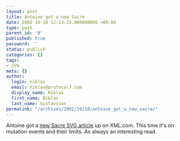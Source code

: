 ```yaml
---
layout: post
title: Antoine got a new Sacre
date: 2002-10-10 12:13:23.000000000 +00:00
type: post
parent_id: '0'
published: true
password: ''
status: publish
categories: []
tags:
- SVG
meta: {}
author:
  login: niklas
  email: niklas@protocol7.com
  display_name: Niklas
  first_name: Niklas
  last_name: Gustavsson
permalink: "/archives/2002/10/10/antoine_got_a_new_sacre/"
---
```

Antoine got a [new Sacre SVG article](http://www.xml.com/pub/a/2002/10/09/mutate.html) up on XML.com. This time it's on mutation events and their limits. As always an interesting read.

